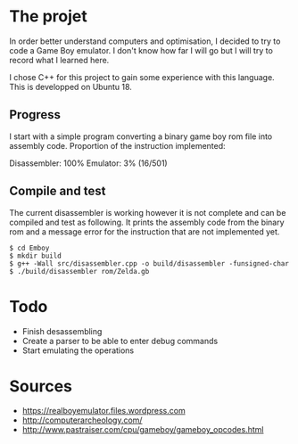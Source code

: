 # The projet

In order better understand computers and optimisation, I decided to try to code a Game Boy emulator. I don't know how far I will go but I will try to record what I learned here.

I chose C++ for this project to gain some experience with this language. This is developped on Ubuntu 18.

## Progress

I start with a simple program converting a binary game boy rom file into assembly code. Proportion of the instruction implemented:

Disassembler: 100%
Emulator: 3% (16/501)

## Compile and test
The current disassembler is working however it is not complete and can be compiled and test as following. It prints the assembly code from the binary rom and a message error for the instruction that are not implemented yet.

    $ cd Emboy
    $ mkdir build
    $ g++ -Wall src/disassembler.cpp -o build/disassembler -funsigned-char
    $ ./build/disassembler rom/Zelda.gb

# Todo
 - Finish desassembling 
 - Create a parser to be able to enter debug commands
 - Start emulating the operations

# Sources 
 - https://realboyemulator.files.wordpress.com
 - http://computerarcheology.com/
 - http://www.pastraiser.com/cpu/gameboy/gameboy_opcodes.html
